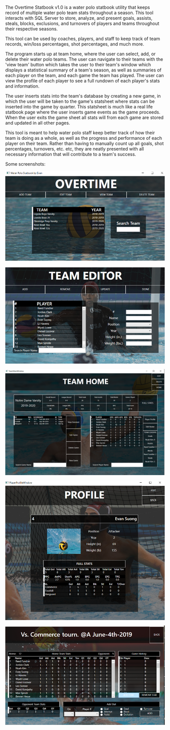 The Overtime Statbook v1.0 is a water polo statbook utility that keeps record of multiple water polo team stats throughout a season. This tool interacts with SQL Server to store, analyze, and present goals, assists, steals, blocks, exclusions, and turnovers of players and teams throughout their respective seasons. 

This tool can be used by coaches, players, and staff to keep track of team records, win/loss percentages, shot percentages, and much more. 

The program starts up at team home, where the user can select, add, or delete their water polo teams. The user can navigate to their teams with the 'view team' button which takes the user to their team's window which displays a statistical summary of a team's season, as well as summaries of each player on the team, and each game the team has played. The user can view the profile of each player to see a full rundown of each player's stats and information. 

The user inserts stats into the team's database by creating a new game, in which the user will be taken to the game's statsheet where stats can be inserted into the game by quarter. This statsheet is much like a real life statbook page where the user inserts game events as the game proceeds. When the user exits the game sheet all stats will from each game are stored and updated in all other pages. 

This tool is meant to help water polo staff keep better track of how their team is doing as a whole, as well as the progress and performance of each player on their team. Rather than having to manually count up all goals, shot percentages, turnovers, etc. etc, they are neatly presented with all necessary information that will contribute to a team's success. 

Some screenshots:


![Home Screen](screenshots/home.png)

![Team Editor](screenshots/editor.png)

![Team Home Window](screenshots/teamhome.png)

![Player Profile](screenshots/profile.png)

![Game Statsheet](screenshots/game.png)
